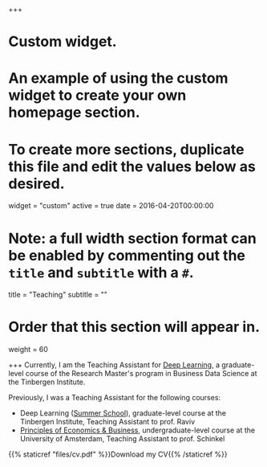 +++
# Custom widget.
# An example of using the custom widget to create your own homepage section.
# To create more sections, duplicate this file and edit the values below as desired.
widget = "custom"
active = true
date = 2016-04-20T00:00:00

# Note: a full width section format can be enabled by commenting out the `title` and `subtitle` with a `#`.
title = "Teaching"
subtitle = ""

# Order that this section will appear in.
weight = 60

+++
Currently, I am the Teaching Assistant for [Deep Learning](https://businessdatascience.nl/courses/177/deep-learning), a graduate-level course of the Research Master's program in Business Data Science at the Tinbergen Institute.

Previously, I was a Teaching Assistant for the following courses:

- Deep Learning ([Summer School](https://businessdatascience.nl/deep-learning-summer-course)), graduate-level course at the Tinbergen Institute, Teaching Assistant to prof. Raviv
- [Principles of Economics & Business](https://coursecatalogue.uva.nl/xmlpages/page/2017-2018-en/search-course/course/40150), undergraduate-level course at the University of Amsterdam, Teaching Assistant to prof. Schinkel

{{% staticref "files/cv.pdf" %}}Download my CV{{% /staticref %}}
